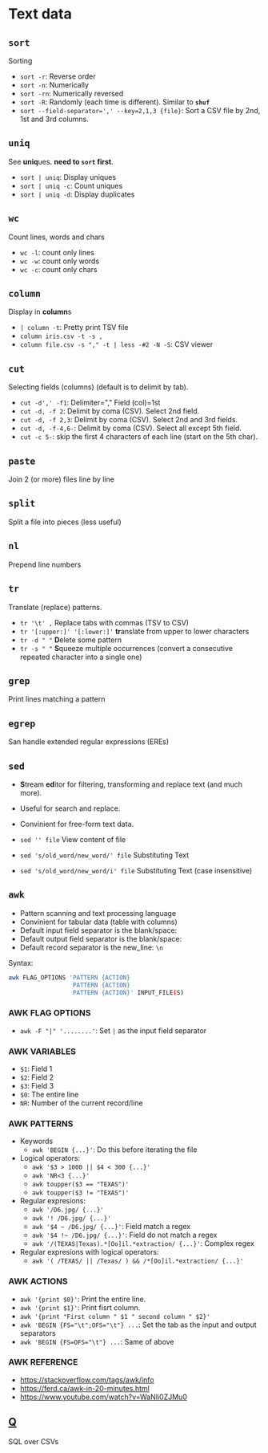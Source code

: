 # Text data


## `sort`
Sorting
- `sort -r`: Reverse order
- `sort -n`: Numerically
- `sort -rn`: Numerically reversed
- `sort -R`: Randomly (each time is different). Similar to **`shuf`**
- `sort --field-separator=',' --key=2,1,3 {file}`: Sort a CSV file by 2nd, 1st and 3rd columns.


## `uniq`
See **uniq**ues. **need to `sort` first**.
- `sort | uniq`: Display uniques
- `sort | uniq -c`: Count uniques
- `sort | uniq -d`: Display duplicates


## `wc`
Count lines, words and chars
- `wc -l`: count only lines
- `wc -w`: count only words
- `wc -c`: count only chars


## `column`
Display in **column**s
- `| column -t`: Pretty print TSV file
- `column iris.csv -t -s ,`
- `column file.csv -s "," -t | less -#2 -N -S`: CSV viewer


## `cut`
Selecting fields (columns) (default is to delimit by tab).
- `cut -d',' -f1`: Delimiter="," Field (col)=1st
- `cut -d, -f 2`: Delimit by coma (CSV). Select 2nd field.
- `cut -d, -f 2,3`: Delimit by coma (CSV). Select 2nd and 3rd fields.
- `cut -d, -f-4,6-`: Delimit by coma (CSV). Select all except 5th field.
- `cut -c 5-`: skip the first 4 characters of each line (start on the 5th char).


## `paste`
Join 2 (or more) files line by line


## `split`
Split a file into pieces (less useful)


## `nl`
Prepend line numbers


## `tr`
Translate (replace) patterns.
- `tr '\t' ,` Replace tabs with commas (TSV to CSV)
- `tr '[:upper:]' '[:lower:]'` **tr**anslate from upper to lower characters
- `tr -d " "` **D**elete some pattern
- `tr -s " "` **S**queeze multiple occurrences (convert a consecutive repeated character into a single one)


## `grep`
Print lines matching a pattern


## `egrep`
San handle extended regular expressions (EREs)


## `sed`

- **S**tream **ed**itor for filtering, transforming and replace text (and much more).
- Useful for search and replace.
- Convinient for free-form text data.



- `sed '' file` View content of file
- `sed 's/old_word/new_word/' file` Substituting Text
- `sed 's/old_word/new_word/i' file` Substituting Text (case insensitive)


## `awk`

- Pattern scanning and text processing language
- Convinient for tabular data (table with columns)
- Default input field separator is the blank/space: ` `
- Default output field separator is the blank/space: ` `
- Default record separator is the new_line: `\n`

Syntax:
```bash
awk FLAG_OPTIONS 'PATTERN {ACTION}
                  PATTERN {ACTION}
                  PATTERN {ACTION}' INPUT_FILE(S)
```

### AWK FLAG OPTIONS

- `awk -F "|" '........'`: Set `|` as the input field separator


### AWK VARIABLES

- `$1`: Field 1
- `$2`: Field 2
- `$3`: Field 3
- `$0`: The entire line
- `NR`: Number of the current record/line

### AWK PATTERNS

- Keywords
  - `awk 'BEGIN {...}'`: Do this before iterating the file
- Logical operators: 
  - `awk '$3 > 1000 || $4 < 300 {...}'`
  - `awk 'NR<3 {...}'`
  - `awk toupper($3 == "TEXAS")'`
  - `awk toupper($3 != "TEXAS")'`
- Regular expresions:
  - `awk '/D6.jpg/ {...}'`
  - `awk '! /D6.jpg/ {...}'`
  - `awk '$4 ~ /D6.jpg/ {...}'`: Field match a regex
  - `awk '$4 !~ /D6.jpg/ {...}'`: Field do not match a regex
  - `awk '/(TEXAS|Texas).*[Oo]il.*extraction/ {...}'`: Complex regex
- Regular expresions with logical operators:
  - `awk '( /TEXAS/ || /Texas/ ) && /*[Oo]il.*extraction/ {...}'`


### AWK ACTIONS

- `awk '{print $0}'`: Print the entire line.
- `awk '{print $1}'`: Print fisrt column.
- `awk '{print "First column " $1 " second column " $2}'`
- `awk 'BEGIN {FS="\t";OFS="\t"} ...`: Set the tab as the input and output separators
- `awk 'BEGIN {FS=OFS="\t"} ...`: Same of above


### AWK REFERENCE

- https://stackoverflow.com/tags/awk/info
- https://ferd.ca/awk-in-20-minutes.html
- https://www.youtube.com/watch?v=WaNIi0ZJMu0



## [Q](http://harelba.github.io/q)
SQL over CSVs
